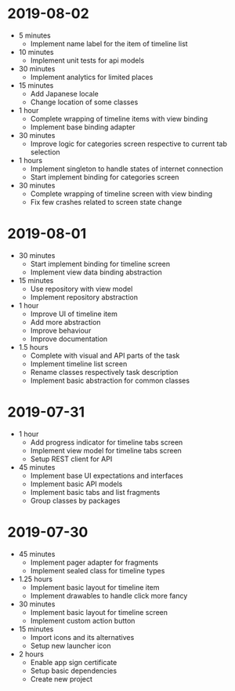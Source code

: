 # 2019-08-02
* 5 minutes
    * Implement name label for the item of timeline list
* 10 minutes
    * Implement unit tests for api models
* 30 minutes
    * Implement analytics for limited places
* 15 minutes
    * Add Japanese locale
    * Change location of some classes
* 1 hour
    * Complete wrapping of timeline items with view binding
    * Implement base binding adapter
* 30 minutes
    * Improve logic for categories screen respective to current tab selection
* 1 hours
    * Implement singleton to handle states of internet connection
    * Start implement binding for categories screen
* 30 minutes
    * Complete wrapping of timeline screen with view binding
    * Fix few crashes related to screen state change

# 2019-08-01
* 30 minutes
    * Start implement binding for timeline screen
    * Implement view data binding abstraction
* 15 minutes
    * Use repository with view model
    * Implement repository abstraction
* 1 hour
    * Improve UI of timeline item
    * Add more abstraction
    * Improve behaviour
    * Improve documentation
* 1.5 hours
    * Complete with visual and API parts of the task
    * Implement timeline list screen
    * Rename classes respectively task description
    * Implement basic abstraction for common classes

# 2019-07-31
* 1 hour
    * Add progress indicator for timeline tabs screen
    * Implement view model for timeline tabs screen
    * Setup REST client for API
* 45 minutes
    * Implement base UI expectations and interfaces
    * Implement basic API models
    * Implement basic tabs and list fragments
    * Group classes by packages

# 2019-07-30
* 45 minutes
    * Implement pager adapter for fragments
    * Implement sealed class for timeline types
* 1.25 hours
    * Implement basic layout for timeline item
    * Implement drawables to handle click more fancy 
* 30 minutes
    * Implement basic layout for timeline screen
    * Implement custom action button
* 15 minutes
    * Import icons and its alternatives
    * Setup new launcher icon
* 2 hours
    * Enable app sign certificate
    * Setup basic dependencies
    * Create new project